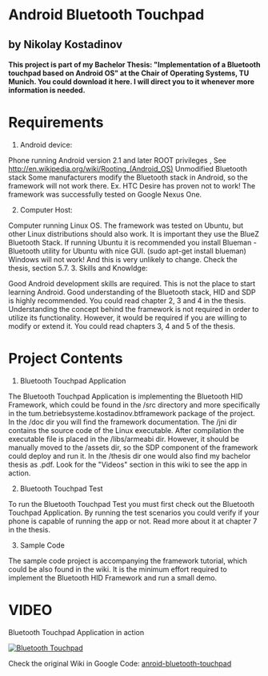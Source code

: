 # Android Bluetooth Touchpad
## by Nikolay Kostadinov


#### This project is part of my Bachelor Thesis: "Implementation of a Bluetooth touchpad based on Android OS" at the Chair of Operating Systems, TU Munich. You could download it here. I will direct you to it whenever more information is needed.

# Requirements

1. Android device:

Phone running Android version 2.1 and later
ROOT privileges , See http://en.wikipedia.org/wiki/Rooting_(Android_OS)
Unmodified Bluetooth stack Some manufacturers modify the Bluetooth stack in Android, so the framework will not work there. Ex. HTC Desire has proven not to work!
The framework was successfully tested on Google Nexus One.

2. Computer Host:

Computer running Linux OS. The framework was tested on Ubuntu, but other Linux distributions should also work. It is important they use the BlueZ Bluetooth Stack.
If running Ubuntu it is recommended you install Blueman - Bluetooth utility for Ubuntu with nice GUI. (sudo apt-get install blueman)
Windows will not work! And this is very unlikely to change. Check the thesis, section 5.7.
3. Skills and Knowldge:

Good Android development skills are required. This is not the place to start learning Android.
Good understanding of the Bluetooth stack, HID and SDP is highly recommended. You could read chapter 2, 3 and 4 in the thesis.
Understanding the concept behind the framework is not required in order to utilize its functionality. However, it would be required if you are willing to modify or extend it. You could read chapters 3, 4 and 5 of the thesis.

# Project Contents

1. Bluetooth Touchpad Application

The Bluetooth Touchpad Application is implementing the Bluetooth HID Framework, which could be found in the /src directory and more specifically in the tum.betriebsysteme.kostadinov.btframework package of the project. In the /doc dir you will find the framework documentation. The /jni dir contains the source code of the Linux executable. After compilation the executable file is placed in the /libs/armeabi dir. However, it should be manually moved to the /assets dir, so the SDP component of the framework could deploy and run it. In the /thesis dir one would also find my bachelor thesis as .pdf. Look for the "Videos" section in this wiki to see the app in action.

2. Bluetooth Touchpad Test

To run the Bluetooth Touchpad Test you must first check out the Bluetooth Touchpad Application. By running the test scenarios you could verify if your phone is capable of running the app or not. Read more about it at chapter 7 in the thesis.

3. Sample Code

The sample code project is accompanying the framework tutorial, which could be also found in the wiki. It is the minimum effort required to implement the Bluetooth HID Framework and run a small demo.

# VIDEO

Bluetooth Touchpad Application in action

[![Bluetooth Touchpad](http://img.youtube.com/vi/jT_y4nunPXw/0.jpg)](http://www.youtube.com/watch?v=jT_y4nunPXw)

Check the original Wiki in Google Code: [anroid-bluetooth-touchpad](https://code.google.com/archive/p/android-bluetooth-touchpad/wikis) 
